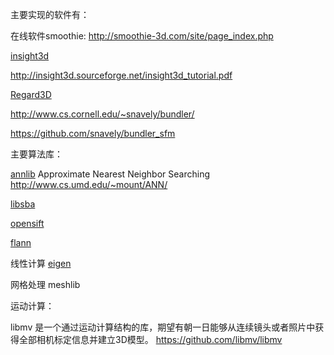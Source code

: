 













主要实现的软件有：

在线软件smoothie: http://smoothie-3d.com/site/page_index.php


[insight3d](https://github.com/gastrodia/insight3d)

http://insight3d.sourceforge.net/insight3d_tutorial.pdf


[Regard3D](https://github.com/rhiestan/Regard3D)


http://www.cs.cornell.edu/~snavely/bundler/

https://github.com/snavely/bundler_sfm


主要算法库：



[annlib](https://github.com/gastrodia/annlib)
Approximate Nearest Neighbor Searching
http://www.cs.umd.edu/~mount/ANN/

[libsba](https://github.com/gastrodia/libsba)

[opensift](https://github.com/gastrodia/opensift)

[flann](https://github.com/mariusmuja/flann)



线性计算
[eigen](https://github.com/RLovelett/eigen)

网格处理
meshlib

运动计算：


libmv 是一个通过运动计算结构的库，期望有朝一日能够从连续镜头或者照片中获得全部相机标定信息并建立3D模型。
https://github.com/libmv/libmv

